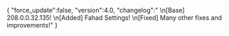 { 
   "force_update":false,
   "version":4.0,
   "changelog":"
   \n[Base] 208.0.0.32.135!
   \n[Added] Fahad Settings!
   \n[Fixed] Many other fixes and improvements!"
}
